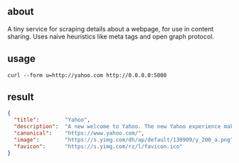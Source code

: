 ## about

A tiny service for scraping details about a webpage, for use in content
sharing. Uses naive heuristics like meta tags and open graph protocol.

## usage

`curl --form u=http://yahoo.com http://0.0.0.0:5000`

## result

```json
{
  "title":        "Yahoo",
  "description":  "A new welcome to Yahoo. The new Yahoo experience makes it easier to discover the news and information that you care about most. It's the web ordered for you.",
  "canonical":    "https://www.yahoo.com/",
  "image":        "https://s.yimg.com/dh/ap/default/130909/y_200_a.png",
  "favicon":      "https://s.yimg.com/rz/l/favicon.ico"
}
```
